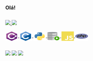 ### Olá! 

##

<div>
  <a href="https://github.com/kvrolinne">
  <img height="140em" src="https://github-readme-stats.vercel.app/api?username=kvrolinne&show_icons=&theme=codeSTACKr&include_all_commits=true&count_private=true"/>
  <img height="140em" src="https://github-readme-stats.vercel.app/api/top-langs/?username=kvrolinne&layout=compact&langs_count=7&theme=codeSTACKr"/>
</div>

<div style="display: inline_block"><br>
  <img align="center" alt="Linne-Csharp" height="30" width="40" src="https://raw.githubusercontent.com/devicons/devicon/master/icons/csharp/csharp-original.svg">
  <img align="center" alt="Linne-Java" height="30" width="40" src="https://raw.githubusercontent.com/devicons/devicon/master/icons/c/c-original.svg">
  <img align="center" alt="Linne-Python" height="30" width="40" src="https://raw.githubusercontent.com/devicons/devicon/master/icons/python/python-original.svg">
  <img align="center" alt="Linne-SQL" height="30" width="40" src="https://raw.githubusercontent.com/devicons/devicon/master/icons/sqldeveloper/sqldeveloper-original.svg">
  <img align="center" alt="Linne-Js" height="30" width="40" src="https://raw.githubusercontent.com/devicons/devicon/master/icons/javascript/javascript-plain.svg">
  <img align="center" alt="Linne-PHP" height="30" width="40" src="https://raw.githubusercontent.com/devicons/devicon/master/icons/php/php-original.svg">
</div>

 ##

<div>
  <a href="https://instagram.com/kvrolinne" target="_blank"><img src="https://img.shields.io/badge/-Instagram-%23E4405F?style=for-the-badge&logo=instagram&logoColor=white" target="_blank"></a>
  <a href="https://discord.gg/winkyc" target="_blank"><img src="https://img.shields.io/badge/Discord-7289DA?style=for-the-badge&logo=discord&logoColor=white" target="_blank"></a> 
  <a href = "mailto:linneestudos@gmail.com"><img src="https://img.shields.io/badge/-Gmail-%23333?style=for-the-badge&logo=gmail&logoColor=white" target="_blank"></a>
</div>
